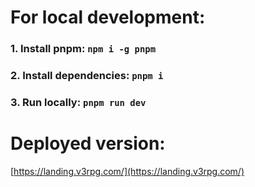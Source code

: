 # For local development:

### 1. Install **pnpm**: `npm i -g pnpm`

### 2. Install dependencies: `pnpm i`

### 3. Run locally: `pnpm run dev`

# Deployed version:


[https://landing.v3rpg.com/](https://landing.v3rpg.com/)

